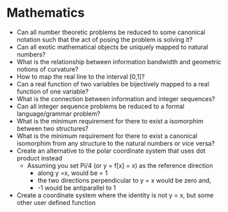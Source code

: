 # Mathematics

- Can all number theoretic problems be reduced to some canonical notation such that the act of posing the problem is solving it?
- Can all exotic mathematical objects be uniquely mapped to natural numbers?
- What is the relationship between information bandwidth and geometric notions of curvature?
- How to map the real line to the interval \[0,1\]?
- Can a real function of two variables be bijectively mapped to a real function of one variable?
- What is the connection between information and integer sequences?
- Can all integer sequence problems be reduced to a formal language/grammar problem?
- What is the minimum requirement for there to exist a isomorphim between two structures?
- What is the minimum requirement for there to exist a canonical isomorphim from any structure to the natural numbers or vice versa?
- Create an alternative to the polar coordinate system that uses dot product instead
  - Assuming you set Pi/4 (or y = f[x] = x) as the reference direction
    - along y =x, would be = 1
    - the two directions perpendicular to y = x would be zero and,
    - -1 would be antiparallel to 1
- Create a coordinate system where the identity is not y = x, but some other user defined function
